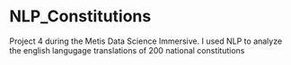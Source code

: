 # NLP_Constitutions

Project 4 during the Metis Data Science Immersive.  I used NLP to analyze the english langugage translations of 200 national constitutions
